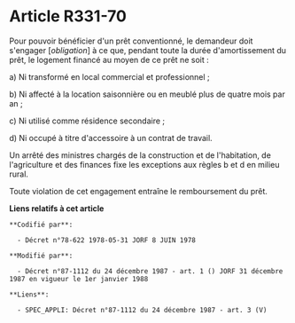 # Article R331-70

Pour pouvoir bénéficier d'un prêt conventionné, le demandeur doit s'engager [*obligation*] à ce que, pendant toute la durée
d'amortissement du prêt, le logement financé au moyen de ce prêt ne soit :

a) Ni transformé en local commercial et professionnel ;

b) Ni affecté à la location saisonnière ou en meublé plus de quatre mois par an ;

c) Ni utilisé comme résidence secondaire ;

d) Ni occupé à titre d'accessoire à un contrat de travail.

Un arrêté des ministres chargés de la construction et de l'habitation, de l'agriculture et des finances fixe les exceptions
aux règles b et d en milieu rural.

Toute violation de cet engagement entraîne le remboursement du prêt.

**Liens relatifs à cet article**

	**Codifié par**:

	  - Décret n°78-622 1978-05-31 JORF 8 JUIN 1978

	**Modifié par**:

	  - Décret n°87-1112 du 24 décembre 1987 - art. 1 () JORF 31 décembre 1987 en vigueur le 1er janvier 1988

	**Liens**:

	  - SPEC_APPLI: Décret n°87-1112 du 24 décembre 1987 - art. 3 (V)
